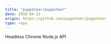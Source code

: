 ```yaml
---
title: "puppeteer/puppeteer"
date: 2018-04-23
origin: https://github.com/puppeteer/puppeteer
type: repo
---
```


Headless Chrome Node.js API